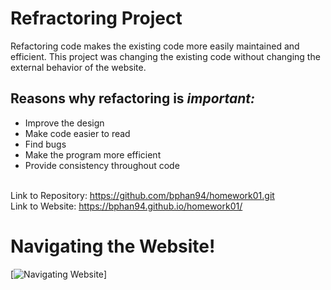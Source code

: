 # Refractoring Project

Refactoring code makes the existing code more easily maintained and efficient. This project was changing the existing code without changing the external behavior of the website. 

## Reasons why refactoring is ***important:***
* Improve the design
* Make code easier to read
* Find bugs
* Make the program more efficient
* Provide consistency throughout code</br></br>

Link to Repository: https://github.com/bphan94/homework01.git</br>
Link to Website: https://bphan94.github.io/homework01/


# Navigating the Website!
[![Navigating Website](assets/images/website.gif)]